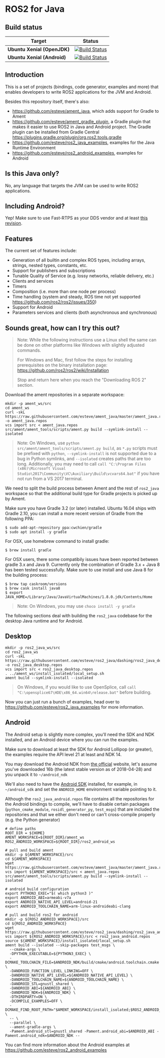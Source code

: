 ROS2 for Java
=============

Build status
------------

| Target | Status |
|----------|--------|
| **Ubuntu Xenial (OpenJDK)** | [![Build Status](http://vsts-matrix-badges.herokuapp.com/repos/ros2-java/ros2-java/1/branches/master/1)](https://dev.azure.com/ros2-java/ros2-java/_build?definitionId=1) |
| **Ubuntu Xenial (Android)** | [![Build Status](http://vsts-matrix-badges.herokuapp.com/repos/ros2-java/ros2-java/1/branches/master/2)](https://dev.azure.com/ros2-java/ros2-java/_build?definitionId=1) |

Introduction
------------

This is a set of projects (bindings, code generator, examples and more) that enables developers to write ROS2
applications for the JVM and Android.

Besides this repository itself, there's also:
- https://github.com/esteve/ament_java, which adds support for Gradle to Ament
- https://github.com/esteve/ament_gradle_plugin, a Gradle plugin that makes it easier to use ROS2 in Java and Android project. The Gradle plugin can be installed from Gradle Central https://plugins.gradle.org/plugin/org.ros2.tools.gradle
- https://github.com/esteve/ros2_java_examples, examples for the Java Runtime Environment
- https://github.com/esteve/ros2_android_examples, examples for Android

Is this Java only?
------------------

No, any language that targets the JVM can be used to write ROS2 applications.

Including Android?
------------------

Yep! Make sure to use Fast-RTPS as your DDS vendor and at least [this revision](https://github.com/eProsima/Fast-RTPS/commit/5301ef203d45528a083821c3ba582164d782360b).

Features
--------

The current set of features include:
- Generation of all builtin and complex ROS types, including arrays, strings, nested types, constants, etc.
- Support for publishers and subscriptions
- Tunable Quality of Service (e.g. lossy networks, reliable delivery, etc.)
- Clients and services
- Timers
- Composition (i.e. more than one node per process)
- Time handling (system and steady, ROS time not yet supported https://github.com/ros2/ros2/issues/350)
- Support for Android
- Parameters services and clients (both asynchronous and synchronous)

Sounds great, how can I try this out?
-------------------------------------

> Note: While the following instructions use a Linux shell the same can be done on other platforms like Windows with slightly adjusted commands.
> 
> For Windows and Mac, first follow the steps for installing prerequisites on the binary installation page: https://github.com/ros2/ros2/wiki/Installation
>
> Stop and return here when you reach the "Downloading ROS 2" section.

Download the ament repositories in a separate workspace:

```
mkdir -p ament_ws/src
cd ament_ws
curl -skL https://raw.githubusercontent.com/esteve/ament_java/master/ament_java.repos -o ament_java.repos
vcs import src < ament_java.repos
src/ament/ament_tools/scripts/ament.py build --symlink-install --isolated
```

> Note: On Windows, use `python src/ament/ament_tools/scripts/ament.py build`, as `*.py` scripts must be prefixed with `python`, `--symlink-install` is not supported due to a bug in Python symlinks, and `--isolated` creates paths that are too long.
> Additionally, you may need to call `call "C:\Program Files (x86)\Microsoft Visual Studio\2017\Community\VC\Auxiliary\Build\vcvars64.bat"` if you have not run from a VS 2017 terminal.

We need to split the build process between Ament and the rest of `ros2_java` workspace so that the additional build type for Gradle projects is picked up by Ament.

Make sure you have Gradle 3.2 (or later) installed. Ubuntu 16.04 ships with Gradle 2.10, you can install a more recent version of Gradle from the following PPA:

```
$ sudo add-apt-repository ppa:cwchien/gradle
$ sudo apt install -y gradle
```
For OSX, use homebrew command to install gradle:

```
$ brew install gradle
```

For OSX users, there some compatibily issues have been reported between gradle 3.x and Java 9. Currently only the combination of Gradle 3.x + Java 8 has been tested successfully. Make sure to use install and use Java 8 for the building process:

```
$ brew tap caskroom/versions
$ brew cask install java8
$ export JAVA_HOME=/Library/Java/JavaVirtualMachines/1.8.0.jdk/Contents/Home
``` 

> Note: On Windows, you may use `choco install -y gradle`

The following sections deal with building the `ros2_java` codebase for the desktop Java runtime and for Android.

Desktop
-------

```
mkdir -p ros2_java_ws/src
cd ros2_java_ws
curl -skL https://raw.githubusercontent.com/esteve/ros2_java/dashing/ros2_java_desktop.repos -o ros2_java_desktop.repos
vcs import src < ros2_java_desktop.repos
. ../ament_ws/install_isolated/local_setup.sh
ament build --symlink-install --isolated
```

> On Windows, if you would like to use OpenSplice, call `call "C:\opensplice67\HDE\x86_64.win64\release.bat"` before building.

Now you can just run a bunch of examples, head over to https://github.com/esteve/ros2_java_examples for more information.

Android
-------

The Android setup is slightly more complex, you'll need the SDK and NDK installed, and an Android device where you can run the examples.

Make sure to download at least the SDK for Android Lollipop (or greater), the examples require the API level 21 at least and NDK 14.

You may download the Android NDK from [the official](https://developer.android.com/ndk/downloads/index.html) website, let's assume you've downloaded 16b (the latest stable version as of 2018-04-28) and you unpack it to `~/android_ndk`

We'll also need to have the [Android SDK](https://developer.android.com/studio/#downloads) installed, for example, in `~/android_sdk` and set the `ANDROID_HOME` environment variable pointing to it.

Although the `ros2_java_android.repos` file contains all the repositories for the Android bindings to compile, we'll have to disable certain packages (`python_cmake_module`, `rosidl_generator_py`, `test_msgs`) that are included the repositories and that we either don't need or can't cross-compile properly (e.g. the Python generator)

```
# define paths
ROOT_DIR = ${HOME}
AMENT_WORKSPACE=${ROOT_DIR}/ament_ws
ROS2_ANDROID_WORKSPACE=${ROOT_DIR}/ros2_android_ws

# pull and build ament
mkdir -p ${AMENT_WORKSPACE}/src
cd ${AMENT_WORKSPACE}
wget https://raw.githubusercontent.com/esteve/ament_java/master/ament_java.repos
vcs import ${AMENT_WORKSPACE}/src < ament_java.repos
src/ament/ament_tools/scripts/ament.py build --symlink-install --isolated

# android build configuration
export PYTHON3_EXEC="$( which python3 )"
export ANDROID_ABI=armeabi-v7a
export ANDROID_NATIVE_API_LEVEL=android-21
export ANDROID_TOOLCHAIN_NAME=arm-linux-androideabi-clang

# pull and build ros2 for android
mkdir -p ${ROS2_ANDROID_WORKSPACE}/src
cd ${ROS2_ANDROID_WORKSPACE}
wget https://raw.githubusercontent.com/esteve/ros2_java/dashing/ros2_java_android.repos
vcs import ${ROS2_ANDROID_WORKSPACE}/src < ros2_java_android.repos
source ${AMENT_WORKSPACE}/install_isolated/local_setup.sh
ament build --isolated --skip-packages test_msgs \
  --cmake-args \
  -DPYTHON_EXECUTABLE=${PYTHON3_EXEC} \
  -DCMAKE_TOOLCHAIN_FILE=$ANDROID_NDK/build/cmake/android.toolchain.cmake \
  -DANDROID_FUNCTION_LEVEL_LINKING=OFF \
  -DANDROID_NATIVE_API_LEVEL=${ANDROID_NATIVE_API_LEVEL} \
  -DANDROID_TOOLCHAIN_NAME=${ANDROID_TOOLCHAIN_NAME} \
  -DANDROID_STL=gnustl_shared \
  -DANDROID_ABI=${ANDROID_ABI} \
  -DANDROID_NDK=${ANDROID_NDK} \
  -DTHIRDPARTY=ON \
  -DCOMPILE_EXAMPLES=OFF \
  -DCMAKE_FIND_ROOT_PATH="$AMENT_WORKSPACE/install_isolated;$ROS2_ANDROID_WORKSPACE/install_isolated" \
  -- \
  --parallel \
  --ament-gradle-args \
  -Pament.android_stl=gnustl_shared -Pament.android_abi=$ANDROID_ABI -Pament.android_ndk=$ANDROID_NDK --
```

You can find more information about the Android examples at https://github.com/esteve/ros2_android_examples
